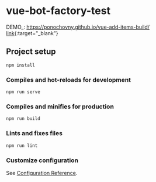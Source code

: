 # vue-bot-factory-test

DEMO\_: <a href="https://ponochovny.github.io/vue-add-items-build/" target="_blank">https://ponochovny.github.io/vue-add-items-build/</a>
[link](url){:target="\_blank"}

## Project setup

```
npm install
```

### Compiles and hot-reloads for development

```
npm run serve
```

### Compiles and minifies for production

```
npm run build
```

### Lints and fixes files

```
npm run lint
```

### Customize configuration

See [Configuration Reference](https://cli.vuejs.org/config/).
